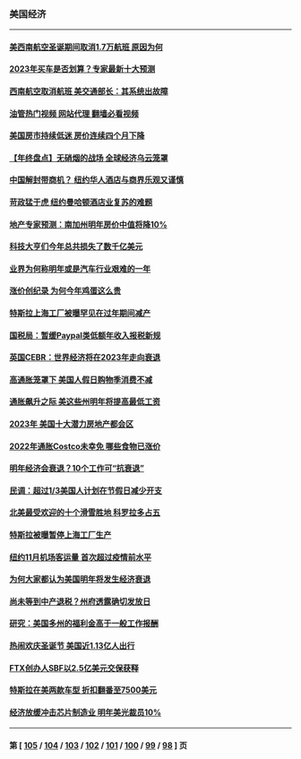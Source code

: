 ### 美国经济
---
#### [美西南航空圣诞期间取消1.7万航班 原因为何](../../pages/ncid1078158/n13894526.md?12300845) 
#### [2023年买车是否划算？专家最新十大预测](../../pages/ncid1078158/n13894139.md?12300845) 
#### [西南航空取消航班 美交通部长：其系统出故障](../../pages/ncid1078158/n13894016.md?12300845) 
#### [油管热门视频 网站代理 翻墙必看视频](http://138.2.39.72:81/youtube.html?epic-marker?12300845)
#### [美国房市持续低迷 房价连续四个月下降](../../pages/ncid1078158/n13893897.md?12300845) 
#### [【年终盘点】无硝烟的战场 全球经济乌云笼罩](../../pages/ncid1078158/n13891799.md?12300845) 
#### [中国解封带商机？ 纽约华人酒店与商界乐观又谨慎](../../pages/ncid1078158/n13893301.md?12300845) 
#### [苛政猛于虎 纽约曼哈顿酒店业复苏的难题](../../pages/ncid1078158/n13893296.md?12300845) 
#### [地产专家预测：南加州明年房价中值将降10%](../../pages/ncid1078158/n13893212.md?12300845) 
#### [科技大亨们今年总共损失了数千亿美元](../../pages/ncid1078158/n13893213.md?12300845) 
#### [业界为何称明年或是汽车行业艰难的一年](../../pages/ncid1078158/n13893108.md?12300845) 
#### [涨价创纪录 为何今年鸡蛋这么贵](../../pages/ncid1078158/n13893013.md?12300845) 
#### [特斯拉上海工厂被曝罕见在过年期间减产](../../pages/ncid1078158/n13892995.md?12300845) 
#### [国税局：暂缓Paypal类低额年收入报税新规](../../pages/ncid1078158/n13892439.md?12300845) 
#### [英国CEBR：世界经济将在2023年走向衰退](../../pages/ncid1078158/n13892330.md?12300845) 
#### [高通胀笼罩下 美国人假日购物季消费不减](../../pages/ncid1078158/n13892328.md?12300845) 
#### [通胀飙升之际 美这些州明年将提高最低工资](../../pages/ncid1078158/n13890057.md?12300845) 
#### [2023年 美国十大潜力房地产都会区](../../pages/ncid1078158/n13891871.md?12300845) 
#### [2022年通胀Costco未幸免 哪些食物已涨价](../../pages/ncid1078158/n13887986.md?12300845) 
#### [明年经济会衰退？10个工作可“抗衰退”](../../pages/ncid1078158/n13891236.md?12300845) 
#### [民调：超过1/3美国人计划在节假日减少开支](../../pages/ncid1078158/n13891337.md?12300845) 
#### [北美最受欢迎的十个滑雪胜地 科罗拉多占五](../../pages/ncid1078158/n13891297.md?12300845) 
#### [特斯拉被曝暂停上海工厂生产](../../pages/ncid1078158/n13891165.md?12300845) 
#### [纽约11月机场客运量 首次超过疫情前水平](../../pages/ncid1078158/n13890932.md?12300845) 
#### [为何大家都认为美国明年将发生经济衰退](../../pages/ncid1078158/n13890835.md?12300845) 
#### [尚未等到中产退税？州府透露确切发放日](../../pages/ncid1078158/n13890843.md?12300845) 
#### [研究：美国多州的福利金高于一般工作报酬](../../pages/ncid1078158/n13890115.md?12300845) 
#### [热闹欢庆圣诞节 美国近1.13亿人出行](../../pages/ncid1078158/n13890155.md?12300845) 
#### [FTX创办人SBF以2.5亿美元交保获释](../../pages/ncid1078158/n13890058.md?12300845) 
#### [特斯拉在美两款车型 折扣翻番至7500美元](../../pages/ncid1078158/n13889970.md?12300845) 
#### [经济放缓冲击芯片制造业 明年美光裁员10%](../../pages/ncid1078158/n13889938.md?12300845) 

---
#### 第 [ [105](./105.md?12300845) / [104](./104.md?12300845) / [103](./103.md?12300845) / [102](./102.md?12300845) / [101](./101.md?12300845) / [100](./100.md?12300845) / [99](./99.md?12300845) / [98](./98.md?12300845) ] 页
